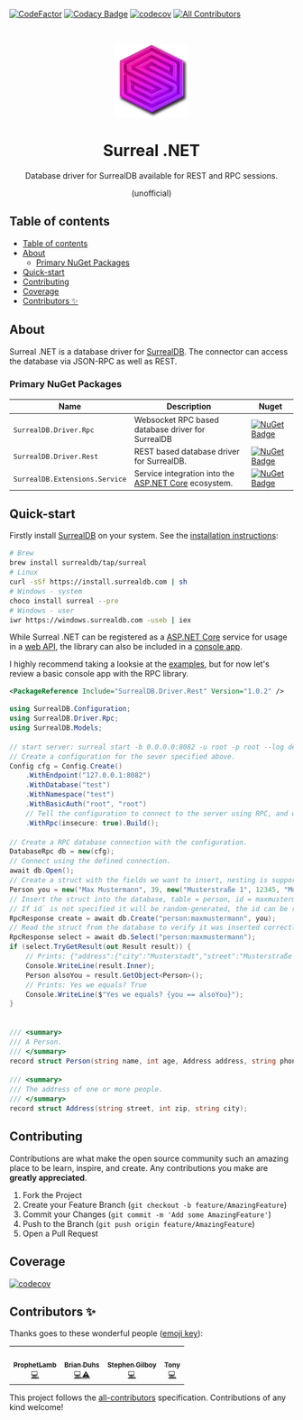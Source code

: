 [![CodeFactor](https://www.codefactor.io/repository/github/prophetlamb/surreal.net/badge)](https://www.codefactor.io/repository/github/prophetlamb/surreal.net)
[![Codacy Badge](https://app.codacy.com/project/badge/Grade/315508e8f6bf4829ab7d5a0467b0c693)](https://www.codacy.com/gh/ProphetLamb/Surreal.Net/dashboard?utm_source=github.com&amp;utm_medium=referral&amp;utm_content=ProphetLamb/Surreal.Net&amp;utm_campaign=Badge_Grade)
[![codecov](https://codecov.io/gh/ProphetLamb/Surreal.Net/branch/master/graph/badge.svg?token=fcndEq1d3w)](https://codecov.io/gh/ProphetLamb/Surreal.Net)
[![All Contributors](https://img.shields.io/badge/all_contributors-4-orange.svg?style=flat-square)](#contributors-)

<!-- PROJECT LOGO -->

  <br />
    <p align="center">
    <img src="img/icon.png" alt="Logo" width="130" height="130">
  </a>
  <h1 align="center">Surreal .NET</h1>
  <p align="center">
    Database driver for SurrealDB available for REST and RPC sessions.
  </p>
	<p align="center">
		(unofficial)
	</p>

## Table of contents

- [Table of contents](#table-of-contents)
- [About](#about)
	- [Primary NuGet Packages](#primary-nuget-packages)
- [Quick-start](#quick-start)
- [Contributing](#contributing)
- [Coverage](#coverage)
- [Contributors ✨](#contributors-)

## About

Surreal .NET is a database driver for [SurrealDB](https://surrealdb.com). The connector can access the database via JSON-RPC as well as REST.

### Primary NuGet Packages

| Name                           | Description                                                                                                                | Nuget                                                                                                                                      |
| ------------------------------ | -------------------------------------------------------------------------------------------------------------------------- | ------------------------------------------------------------------------------------------------------------------------------------------ |
| `SurrealDB.Driver.Rpc`         | Websocket RPC based database driver for SurrealDB                                                                          | [![NuGet Badge](https://buildstats.info/nuget/SurrealDB.Driver.Rpc)](https://www.nuget.org/packages/SurrealDB.Driver.Rpc/)                 |
| `SurrealDB.Driver.Rest`        | REST based database driver for SurrealDB.                                                                                  | [![NuGet Badge](https://buildstats.info/nuget/SurrealDB.Driver.Rpc)](https://www.nuget.org/packages/SurrealDB.Driver.Rest/)                |
| `SurrealDB.Extensions.Service` | Service integration into the [ASP.NET Core](https://learn.microsoft.com/en-us/aspnet/core/?view=aspnetcore-6.0) ecosystem. | [![NuGet Badge](https://buildstats.info/nuget/SurrealDB.Extensions.Service)](https://www.nuget.org/packages/SurrealDB.Extensions.Service/) |


## Quick-start

Firstly install [SurrealDB](https://surrealdb.com) on your system. See the [installation instructions](https://surrealdb.com/install):
```bash
# Brew
brew install surrealdb/tap/surreal
# Linux
curl -sSf https://install.surrealdb.com | sh
# Windows - system
choco install surreal --pre
# Windows - user
iwr https://windows.surrealdb.com -useb | iex
```

While Surreal .NET can be registered as a [ASP.NET Core](https://learn.microsoft.com/en-us/aspnet/core/?view=aspnetcore-6.0) service for usage in a [web API](./examples/MinimalApi/Controllers/WeatherForecastController.cs), the library can also be included in a [console app](./examples/ConsoleRpc/Program.cs).

I highly recommend taking a looksie at the [examples](./examples/), but for now let's review a basic console app with the RPC library.

```xml
<PackageReference Include="SurrealDB.Driver.Rest" Version="1.0.2" />
```

```csharp
using SurrealDB.Configuration;
using SurrealDB.Driver.Rpc;
using SurrealDB.Models;

// start server: surreal start -b 0.0.0.0:8082 -u root -p root --log debug
// Create a configuration for the sever specified above.
Config cfg = Config.Create()
    .WithEndpoint("127.0.0.1:8082")
    .WithDatabase("test")
    .WithNamespace("test")
    .WithBasicAuth("root", "root")
    // Tell the configuration to connect to the server using RPC, and without TLS.
    .WithRpc(insecure: true).Build();

// Create a RPC database connection with the configuration.
DatabaseRpc db = new(cfg);
// Connect using the defined connection.
await db.Open();
// Create a struct with the fields we want to insert, nesting is supported.
Person you = new("Max Mustermann", 39, new("Musterstraße 1", 12345, "Musterstadt"), "0123456789", "max@mustermann.de");
// Insert the struct into the database, table = person, id = maxmustermann.
// If id` is not specified it will be random-generated, the id can be read from the response.
RpcResponse create = await db.Create("person:maxmustermann", you);
// Read the struct from the database to verify it was inserted correctly.
RpcResponse select = await db.Select("person:maxmustermann");
if (select.TryGetResult(out Result result)) {
    // Prints: {"address":{"city":"Musterstadt","street":"Musterstraße 1","zip":12345},"age":39,"email":"max@mustermann.de","id":"test:maxmustermann","name":"Max Mustermann","phone":"0123456789"}
    Console.WriteLine(result.Inner);
    Person alsoYou = result.GetObject<Person>();
    // Prints: Yes we equals? True
    Console.WriteLine($"Yes we equals? {you == alsoYou}");
}


/// <summary>
/// A Person.
/// </summary>
record struct Person(string name, int age, Address address, string phone, string email);

/// <summary>
/// The address of one or more people.
/// </summary>
record struct Address(string street, int zip, string city);
```

## Contributing

Contributions are what make the open source community such an amazing place to be learn, inspire, and create. Any contributions you make are **greatly appreciated**.

1. Fork the Project
2. Create your Feature Branch (`git checkout -b feature/AmazingFeature`)
3. Commit your Changes (`git commit -m 'Add some AmazingFeature'`)
4. Push to the Branch (`git push origin feature/AmazingFeature`)
5. Open a Pull Request

## Coverage

[![codecov](https://codecov.io/gh/ProphetLamb/Surreal.Net/branch/master/graphs/sunburst.svg?token=fcndEq1d3w)](https://codecov.io/gh/ProphetLamb/Surreal.Net)

## Contributors ✨

Thanks goes to these wonderful people ([emoji key](https://allcontributors.org/docs/en/emoji-key)):

<!-- ALL-CONTRIBUTORS-LIST:START - Do not remove or modify this section -->
<!-- prettier-ignore-start -->
<!-- markdownlint-disable -->
<table>
  <tbody>
    <tr>
      <td align="center"><a href="https://github.com/ProphetLamb"><img src="https://avatars.githubusercontent.com/u/19748542?v=4?s=100" width="100px;" alt=""/><br /><sub><b>ProphetLamb</b></sub></a><br /><a href="https://github.com/ProphetLamb/Surreal.Net/commits?author=ProphetLamb" title="Code">💻</a></td>
      <td align="center"><a href="https://github.com/Du-z"><img src="https://avatars.githubusercontent.com/u/16366766?v=4?s=100" width="100px;" alt=""/><br /><sub><b>Brian Duhs</b></sub></a><br /><a href="https://github.com/ProphetLamb/Surreal.Net/commits?author=Du-z" title="Code">💻</a><a href="https://github.com/ProphetLamb/Surreal.Net/commits?author=Du-z" title="Tests">⚠️</a></td>
      <td align="center"><a href="https://github.com/StephenGilboy"><img src="https://avatars.githubusercontent.com/u/827735?v=4?s=100" width="100px;" alt=""/><br /><sub><b>Stephen Gilboy</b></sub></a><br /><a href="https://github.com/ProphetLamb/Surreal.Net/commits?author=StephenGilboy" title="Code">💻</a></td>
      <td align="center"><a href="https://antoniosbarotsis.github.io/"><img src="https://avatars.githubusercontent.com/u/50240570?v=4?s=100" width="100px;" alt=""/><br /><sub><b>Tony</b></sub></a><br /><a href="https://github.com/ProphetLamb/Surreal.Net/commits?author=AntoniosBarotsis" title="Code">💻</a></td>
    </tr>
  </tbody>
</table>

<!-- markdownlint-restore -->
<!-- prettier-ignore-end -->

<!-- ALL-CONTRIBUTORS-LIST:END -->

This project follows the [all-contributors](https://github.com/all-contributors/all-contributors) specification. Contributions of any kind welcome!
